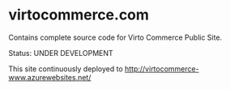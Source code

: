 virtocommerce.com
=================

Contains complete source code for Virto Commerce Public Site. 

Status: UNDER DEVELOPMENT

This site continuously deployed to http://virtocommerce-www.azurewebsites.net/
